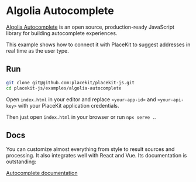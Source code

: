 # Algolia Autocomplete

[Algolia Autocomplete](https://github.com/algolia/autocomplete) is an open source, production-ready JavaScript library for building autocomplete experiences.

This example shows how to connect it with PlaceKit to suggest addresses in real time as the user type.

## Run

```sh
git clone git@github.com:placekit/placekit-js.git
cd placekit-js/examples/algolia-autocomplete
```

Open `index.html` in your editor and replace `<your-app-id>` and `<your-api-key>` with your PlaceKit application credentials.

Then just open `index.html` in your browser or run `npx serve .`.

## Docs

You can customize almost everything from style to result sources and processing. It also integrates well with React and Vue.
Its documentation is outstanding:

[Autocomplete documentation](https://www.algolia.com/doc/ui-libraries/autocomplete/introduction/what-is-autocomplete/)
